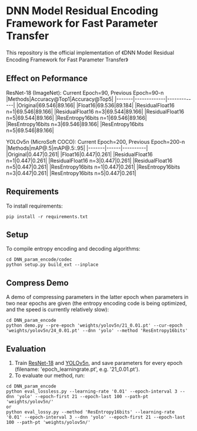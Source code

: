 # DNN Model Residual Encoding Framework for Fast Parameter Transfer

This repository is the official implementation of 《DNN Model Residual Encoding Framework for Fast Parameter Transfer》

## Effect on Peformance
ResNet-18 (ImageNet): Current Epoch=90, Previous Epoch=90-n
|Methods|Accuracy@Top1|Accuracy@Top5|
|-------|-------------|-------------|
|Original|69.546|89.166|
|Float16|69.536|89.184|
|ResidualFloat16 n=1|69.546|89.166|
|ResidualFloat16 n=3|69.544|89.166|
|ResidualFloat16 n=5|69.544|89.166|
|ResEntropy16bits n=1|69.546|89.166|
|ResEntropy16bits n=3|69.546|89.166|
|ResEntropy16bits n=5|69.546|89.166|

YOLOv5n (MicroSoft COCO): Current Epoch=200, Previous Epoch=200-n
|Methods|mAP@.5|mAP@.5:.95|
|-------|------|----------|
|Original|0.447|0.261|
|Float16|0.447|0.261|
|ResidualFloat16 n=1|0.447|0.261|
|ResidualFloat16 n=3|0.447|0.261|
|ResidualFloat16 n=5|0.447|0.261|
|ResEntropy16bits n=1|0.447|0.261|
|ResEntropy16bits n=3|0.447|0.261|
|ResEntropy16bits n=5|0.447|0.261|

## Requirements

To install requirements:

```requirements
pip install -r requirements.txt
```
## Setup

To compile entropy encoding and decoding algorithms:
```setup
cd DNN_param_encode/codec
python setup.py build_ext --inplace
```

## Compress Demo

A demo of compressing parameters in the latter epoch when parameters in two near epochs are given (the entropy encoding code is being optimized, and the speed is currently relatively slow):

```demo
cd DNN_param_encode
python demo.py --pre-epoch 'weights/yolov5n/21_0.01.pt' --cur-epoch 'weights/yolov5n/24_0.01.pt' --dnn 'yolo' --method 'ResEntropy16bits'
```

## Evaluation

1. Train [ResNet-18](https://github.com/pytorch/examples/tree/main/imagenet) and [YOLOv5n](https://github.com/ultralytics/yolov5), and save parameters for every epoch (filename: 'epoch_learningrate.pt', e.g. '21_0.01.pt').
2. To evaluate our method, run:

```eval
cd DNN_param_encode
python eval_lossless.py --learning-rate '0.01' --epoch-interval 3 --dnn 'yolo' --epoch-first 21 --epoch-last 100 --path-pt 'weights/yolov5n/'
or
python eval_lossy.py --method 'ResEntropy16bits' --learning-rate '0.01' --epoch-interval 3 --dnn 'yolo' --epoch-first 21 --epoch-last 100 --path-pt 'weights/yolov5n/'
```


